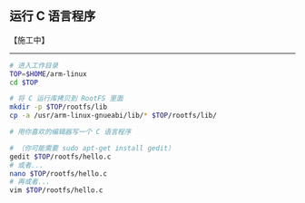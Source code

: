## 运行 C 语言程序

【施工中】

---


```bash
# 进入工作目录
TOP=$HOME/arm-linux
cd $TOP
```

```bash
# 将 C 运行库拷贝到 RootFS 里面
mkdir -p $TOP/rootfs/lib
cp -a /usr/arm-linux-gnueabi/lib/* $TOP/rootfs/lib/
```

```bash
# 用你喜欢的编辑器写一个 C 语言程序

# （你可能需要 sudo apt-get install gedit）
gedit $TOP/rootfs/hello.c
# 或者...
nano $TOP/rootfs/hello.c
# 再或者...
vim $TOP/rootfs/hello.c
```